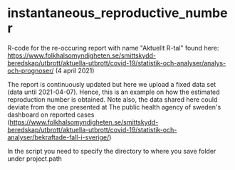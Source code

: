 # instantaneous_reproductive_number

R-code for the re-occuring report with name "Aktuellt R-tal" found here:
https://www.folkhalsomyndigheten.se/smittskydd-beredskap/utbrott/aktuella-utbrott/covid-19/statistik-och-analyser/analys-och-prognoser/
(4 april 2021)

The report is continuously updated but here we upload a fixed data set (data until 2021-04-07).
Hence, this is an example on how the estimated reproduction number is obtained.
Note also, the data shared here could deviate from the one presented at The public health agency of sweden's dashboard on reported cases 
(https://www.folkhalsomyndigheten.se/smittskydd-beredskap/utbrott/aktuella-utbrott/covid-19/statistik-och-analyser/bekraftade-fall-i-sverige/)


In the script you need to specify the directory to where you save folder under project.path
